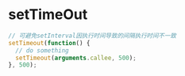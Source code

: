 # setTimeOut
```javascript
// 可避免setInterval因执行时间导致的间隔执行时间不一致
setTimeout(function() {
  // do something
  setTimeout(arguments.callee, 500);
}, 500);

```